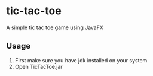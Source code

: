 # tic-tac-toe
A simple tic tac toe game using JavaFX

## Usage

1. First make sure you have jdk installed on your system
2. Open TicTacToe.jar
